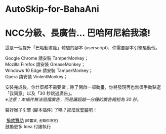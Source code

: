 # AutoSkip-for-BahaAni
<h1>NCC分級、長廣告... 巴哈阿尼給我滾!</h1>
這是一個提升「巴哈動畫瘋」體驗的腳本 (userscript)，你需要腳本引擎驅動他。

Google Chrome 請安裝 TamperMonkey；<br />
Mozilla Firefox 請安裝 GreaseMonkey；<br />
Windows 10 Edge 請安裝 TamperMonkey；<br />
Opera 請安裝 ViolentMonkey；

安裝完成後，你什麼都不需要做；除了開啟一部動畫，你將發現再也無須手動點選「我同意」以及「30 秒跳過廣告」。<br />
<i>※注意：本插件無法阻擋廣告，而是讓超越一分鐘的廣告縮短為 30 秒。</i>
<p>
 裝好猴子引擎 (腳本插件) 了嗎？那麼就<a href="https://raw.githubusercontent.com/hollen9/AutoSkip-for-BahaAni/master/autoskip4bahaani.user.js" target="_BLANK">安裝</a>吧！<br />
</p>

<p>
  <a href="https://payment.allpay.com.tw/Broadcaster/Donate/6D43E61922E9BA0AB7FE464E7A64E0DD" target="_blank">捐款贊助</a><small> (歐富寶, 金額你決定)</small>
  <br />鼓勵更多 Idea 付諸執行
</p>
